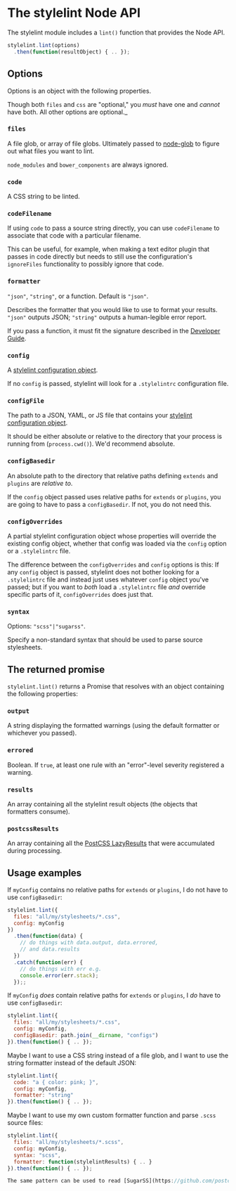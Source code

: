 # The stylelint Node API

The stylelint module includes a `lint()` function that provides the Node API.

```js
stylelint.lint(options)
  .then(function(resultObject) { .. });
```

## Options

Options is an object with the following properties.

Though both `files` and `css` are "optional," you *must* have one and *cannot* have both. All other options are optional._

### `files`

A file glob, or array of file globs. Ultimately passed to [node-glob](https://github.com/isaacs/node-glob) to figure out what files you want to lint.

`node_modules` and `bower_components` are always ignored.

### `code`

A CSS string to be linted.

### `codeFilename`

If using `code` to pass a source string directly, you can use `codeFilename` to associate that code with a particular filename.

This can be useful, for example, when making a text editor plugin that passes in code directly but needs to still use the configuration's `ignoreFiles` functionality to possibly ignore that code.

### `formatter`

`"json"`, `"string"`, or a function. Default is `"json"`.

Describes the formatter that you would like to use to format your results. `"json"` outputs JSON; `"string"` outputs a human-legible error report.

If you pass a function, it must fit the signature described in the [Developer Guide](/docs/developer-guide/formatters.md).

### `config`

A [stylelint configuration object](/docs/user-guide/configuration.md).

If no `config` is passed, stylelint will look for a `.stylelintrc` configuration file.

### `configFile`

The path to a JSON, YAML, or JS file  that contains your [stylelint configuration object](/docs/user-guide/configuration.md).

It should be either absolute or relative to the directory that your process is running from (`process.cwd()`). We'd recommend absolute.

### `configBasedir`

An absolute path to the directory that relative paths defining `extends` and `plugins` are *relative to*.

If the `config` object passed uses relative paths for `extends` or `plugins`, you are going to have to pass a `configBasedir`. If not, you do not need this.

### `configOverrides`

A partial stylelint configuration object whose properties will override the existing config object, whether that config was loaded via the `config` option or a `.stylelintrc` file.

The difference between the `configOverrides` and `config` options is this: If any `config` object is passed, stylelint does not bother looking for a `.stylelintrc` file and instead just uses whatever `config` object you've passed; but if you want to *both* load a `.stylelintrc` file *and* override specific parts of it, `configOverrides` does just that.

### `syntax`

Options: `"scss"|"sugarss"`.

Specify a non-standard syntax that should be used to parse source stylesheets.

## The returned promise

`stylelint.lint()` returns a Promise that resolves with an object containing the following properties:

### `output`

A string displaying the formatted warnings (using the default formatter or whichever you passed).

### `errored`

Boolean. If `true`, at least one rule with an "error"-level severity registered a warning.

### `results`

An array containing all the stylelint result objects (the objects that formatters consume).

### `postcssResults`

An array containing all the [PostCSS LazyResults](https://github.com/postcss/postcss/blob/master/docs/api.md#lazyresult-class) that were accumulated during processing.

## Usage examples

If `myConfig` contains no relative paths for `extends` or `plugins`, I do not have to use `configBasedir`:

```js
stylelint.lint({
  files: "all/my/stylesheets/*.css",
  config: myConfig
})
  .then(function(data) {
    // do things with data.output, data.errored,
    // and data.results
  })
  .catch(function(err) {
    // do things with err e.g.
    console.error(err.stack);
  });;
```

If `myConfig` *does* contain relative paths for `extends` or `plugins`, I *do* have to use `configBasedir`:

```js
stylelint.lint({
  files: "all/my/stylesheets/*.css",
  config: myConfig,
  configBasedir: path.join(__dirname, "configs")
}).then(function() { .. });
```

Maybe I want to use a CSS string instead of a file glob, and I want to use the string formatter instead of the default JSON:

```js
stylelint.lint({
  code: "a { color: pink; }",
  config: myConfig,
  formatter: "string"
}).then(function() { .. });
```

Maybe I want to use my own custom formatter function and parse `.scss` source files:

```js
stylelint.lint({
  files: "all/my/stylesheets/*.scss",
  config: myConfig,
  syntax: "scss",
  formatter: function(stylelintResults) { .. }
}).then(function() { .. });

The same pattern can be used to read [SugarSS](https://github.com/postcss/sugarss) syntax.
